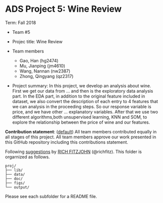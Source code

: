 # ADS Project 5:  Wine Review

Term: Fall 2018

+ Team #5

+ Projec title: Wine Review

+ Team members
	+ Gao, Han (hg2474)
	+ Mu, Jianping (jm4610)
	+ Wang, Nannan (nw2387)
	+ Zhong, Qingyang (qz2317)
	
+ Project summary: In this project, we develop an analysis about wine. First we get our data from ... and then is the exploratory data analysis part. In the EDA part, in addition to the original feature included in dataset, we also convert the description of each entry to 4 features that we can analysis in the proceeding steps. So our response variable is price, and we have other ... explanatory variables. After that we use two different algorithms,both unsupervised learning, KNN and SOM, to explore the relationship between the price of wine and our features.
	
**Contribution statement**: ([default](doc/a_note_on_contributions.md)) All team members contributed equally in all stages of this project. All team members approve our work presented in this GitHub repository including this contributions statement. 

Following [suggestions](http://nicercode.github.io/blog/2013-04-05-projects/) by [RICH FITZJOHN](http://nicercode.github.io/about/#Team) (@richfitz). This folder is orgarnized as follows.

```
proj/
├── lib/
├── data/
├── doc/
├── figs/
└── output/
```

Please see each subfolder for a README file.
